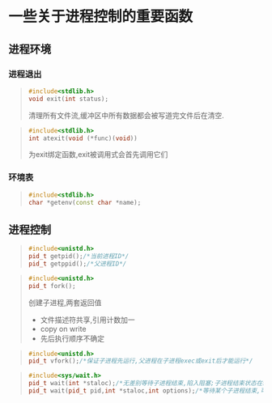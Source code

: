 # 一些关于进程控制的重要函数

## 进程环境
### 进程退出

>```cpp
>#include<stdlib.h>
>void exit(int status);
>```
>清理所有文件流,缓冲区中所有数据都会被写道完文件后在清空.

>```cpp
>#include<stdlib.h>
>int atexit(void (*func)(void))
>```
>为exit绑定函数,exit被调用式会首先调用它们

### 环境表

>```cpp
>#include<stdlib.h>
>char *getenv(const char *name);
>```
>

## 进程控制
>```cpp
>#include<unistd.h>
>pid_t getpid();/*当前进程ID*/
>pid_t getppid();/*父进程ID*/
>```
>

>```cpp
>#include<unistd.h>
>pid_t fork();
>```
>创建子进程,两套返回值
> * 文件描述符共享,引用计数加一
> * copy on write
> * 先后执行顺序不确定

>```cpp
>#include<unistd.h>
>pid_t vfork();/*保证子进程先运行,父进程在子进程exec或exit后才能运行*/
>```

>```cpp
>#include<sys/wait.h>
>pid_t wait(int *staloc);/*无差别等待子进程结束,陷入阻塞;子进程结束状态在staloc中*/
>pid_t wait(pid_t pid,int *staloc,int options);/*等待某个子进程结束,可根据选项选择是否阻塞*/
>```
